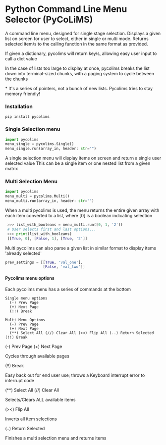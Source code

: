 # Python Command Line Menu Selector (PyCoLiMS)
A command line menu, designed for single stage selection.
Displays a given list on screen for user to select, either in single or multi mode.
Returns selected item/s to the calling function in the same format as provided.

If given a dictionary, pycolims will return key/s, allowing easy user input to call a dict value

In the case of lists too large to display at once, pycolims breaks the list down into terminal-sized
 chunks, with a paging system to cycle between the chunks 

\* It's a series of pointers, not a bunch of new lists. Pycolims tries to stay memory friendly!
	
### Installation

```
pip install pycolims
```

### Single Selection menu

```python
import pycolims
menu_single = pycolims.Single()
menu_single.run(array_in, header: str="")
```

A single selection menu will display items on screen and return a single user selected value
This can be a single item or one nested list from a given matrix 

### Multi Selection Menu
```python
import pycolims
menu_multi = pycolims.Multi()
menu_multi.run(array_in, header: str="")
```

When a multi pycolims is used, the menu returns the entire given array with each item converted to 
a list, where [0] is a boolean indicating selection
 
```python
 >>> list_with_booleans = menu_multi.run([0, 1, '2'])
 # User selects first and last options...
 >>> print(list_with_booleans)
 [[True, 0], [False, 1], [True, '2']]
```

Multi pycolims can also parse a given list in similar format to display items 'already selected'
 
```python
prev_settings = [[True, 'val_one'], 
                 [False, 'val_two']]
```

#### Pycolims menu options

Each pycolims menu has a series of commands at the bottom

    Single menu options
      (-) Prev Page
      (+) Next Page
      (!!) Break

    Multi Menu Options
      (-) Prev Page
      (+) Next Page
      (**) Select All (//) Clear All (><) Flip All (..) Return Selected (!!) Break

(-) Prev Page
(+) Next Page

Cycles through available pages

(!!) Break

Easy back out for end user use; throws a Keyboard interrupt error to interrupt code

(**) Select All (//) Clear All

Selects/Clears ALL available items

(><) Flip All

Inverts all item selections

(..) Return Selected

Finishes a multi selection menu and returns items
